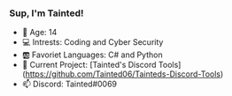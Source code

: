 ### Sup, I'm Tainted!
- 🔢 Age: 14
- 💻 Intrests: Coding and Cyber Security
- 🆎 Favoriet Languages: C# and Python
- 🔭 Current Project: [Tainted's Discord Tools] (https://github.com/Tainted06/Tainteds-Discord-Tools) 
- 📫 Discord: Tainted#0069


